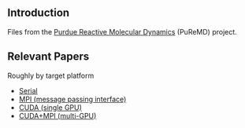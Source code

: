 ## Introduction

Files from the [Purdue Reactive Molecular Dynamics](https://www.cs.purdue.edu/puremd) (PuReMD) project.

## Relevant Papers

Roughly by target platform
- [Serial](https://www.cs.purdue.edu/puremd/docs/80859.pdf)
- [MPI (message passing interface)](https://www.cs.purdue.edu/puremd/docs/Parallel-Reactive-Molecular-Dynamics.pdf)
- [CUDA (single GPU)](http://dx.doi.org/10.1016/j.jcp.2014.04.035)
- [CUDA+MPI (multi-GPU)](https://www.cs.purdue.edu/puremd/docs/pgpuremd.pdf)
